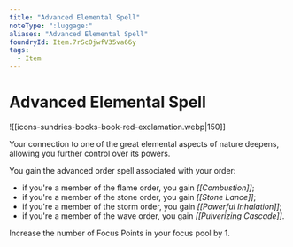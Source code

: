 ```yaml
---
title: "Advanced Elemental Spell"
noteType: ":luggage:"
aliases: "Advanced Elemental Spell"
foundryId: Item.7rScOjwfV35va66y
tags:
  - Item
---
```


# Advanced Elemental Spell
![[icons-sundries-books-book-red-exclamation.webp|150]]

Your connection to one of the great elemental aspects of nature deepens, allowing you further control over its powers.

You gain the advanced order spell associated with your order:

*   if you're a member of the flame order, you gain _[[Combustion]]_;
*   if you're a member of the stone order, you gain _[[Stone Lance]]_;
*   if you're a member of the storm order, you gain _[[Powerful Inhalation]]_;
*   if you're a member of the wave order, you gain _[[Pulverizing Cascade]]_.

Increase the number of Focus Points in your focus pool by 1.
